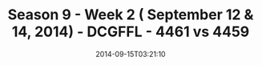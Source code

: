 ---
title: Season 9 - Week 2 ( September 12 & 14, 2014) - DCGFFL - 4461 vs 4459
teams_score:
- team: 4461
  score: 6
- team: 4459
  score: 44
mvp: 'Maroon: Daniel Honeycutt / Leaf: Ryan Stitt'
game-ball: N/A
sportsperson: ''
season: 9
week: 2
date: '2014-09-15T03:21:10'
pageid: season-9-week-2-4461-vs-4459
---